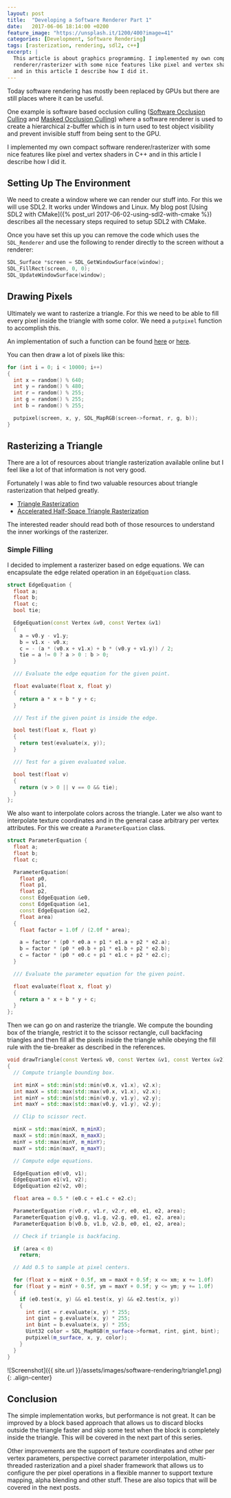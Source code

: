 ```yaml
---
layout: post
title:  "Developing a Software Renderer Part 1"
date:   2017-06-06 18:14:00 +0200
feature_image: "https://unsplash.it/1200/400?image=41"
categories: [Development, Software Rendering]
tags: [rasterization, rendering, sdl2, c++]
excerpt: |
  This article is about graphics programming. I implemented my own compact software
  renderer/rasterizer with some nice features like pixel and vertex shaders in C++
  and in this article I describe how I did it.
---
```


Today software rendering has mostly been replaced by GPUs but there are still
places where it can be useful.

One example is software based occlusion culling ([Software Occlusion
Culling](https://software.intel.com/en-us/articles/software-occlusion-culling)
and [Masked Occlusion
Culling](https://github.com/GameTechDev/MaskedOcclusionCulling)) where a
software renderer is used to create a hierarchical z-buffer which is in turn
used to test object visibility and prevent invisible stuff from being sent to
the GPU.

I implemented my own compact software renderer/rasterizer with some nice
features like pixel and vertex shaders in C++ and in this article I describe how
I did it.

<!-- more -->

## Setting Up The Environment

We need to create a window where we can render our stuff into. For this we will
use SDL2. It works under Windows and Linux. My blog post [Using SDL2 with
CMake]({% post_url 2017-06-02-using-sdl2-with-cmake %}) describes all the
necessary steps required to setup SDL2 with CMake.

Once you have set this up you can remove the code which uses the `SDL_Renderer`
and use the following to render directly to the screen without a renderer:

```cpp
SDL_Surface *screen = SDL_GetWindowSurface(window);
SDL_FillRect(screen, 0, 0);
SDL_UpdateWindowSurface(window);
```

## Drawing Pixels

Ultimately we want to rasterize a triangle. For this we need to be able to fill
every pixel inside the triangle with some color. We need a `putpixel` function
to accomplish this.

An implementation of such a function can be found
[here](http://sdl.beuc.net/sdl.wiki/Pixel_Access) or
[here](https://www.libsdl.org/release/SDL-1.2.15/docs/html/guidevideo.html).

You can then draw a lot of pixels like this:

```cpp
for (int i = 0; i < 10000; i++)
{
  int x = random() % 640;
  int y = random() % 480;
  int r = random() % 255;
  int g = random() % 255;
  int b = random() % 255;

  putpixel(screen, x, y, SDL_MapRGB(screen->format, r, g, b));
}
```

## Rasterizing a Triangle

There are a lot of resources about triangle rasterization available online but I
feel like a lot of that information is not very good.

Fortunately I was able to find two valuable resources about triangle
rasterization that helped greatly.

* [Triangle Rasterization](http://www.cs.unc.edu/~blloyd/comp770/Lecture08.pdf)
* [Accelerated Half-Space Triangle Rasterization](https://www.researchgate.net/publication/286441992_Accelerated_Half-Space_Triangle_Rasterization)

The interested reader should read both of those resources to understand the
inner workings of the rasterizer.

### Simple Filling

I decided to implement a rasterizer based on edge equations. We can encapsulate
the edge related operation in an `EdgeEquation` class.

```cpp
struct EdgeEquation {
  float a;
  float b;
  float c;
  bool tie;

  EdgeEquation(const Vertex &v0, const Vertex &v1)
  {
    a = v0.y - v1.y;
    b = v1.x - v0.x;
    c = - (a * (v0.x + v1.x) + b * (v0.y + v1.y)) / 2;
    tie = a != 0 ? a > 0 : b > 0;
  }

  /// Evaluate the edge equation for the given point.

  float evaluate(float x, float y)
  {
    return a * x + b * y + c;
  }

  /// Test if the given point is inside the edge.

  bool test(float x, float y)
  {
    return test(evaluate(x, y));
  }

  /// Test for a given evaluated value.

  bool test(float v)
  {
    return (v > 0 || v == 0 && tie);
  }
};
```

We also want to interpolate colors across the triangle. Later we also want to
interpolate texture coordinates and in the general case arbitrary per vertex
attributes. For this we create a `ParameterEquation` class.

```cpp
struct ParameterEquation {
  float a;
  float b;
  float c;

  ParameterEquation(
    float p0,
    float p1,
    float p2,
    const EdgeEquation &e0,
    const EdgeEquation &e1,
    const EdgeEquation &e2,
    float area)
  {
    float factor = 1.0f / (2.0f * area);

    a = factor * (p0 * e0.a + p1 * e1.a + p2 * e2.a);
    b = factor * (p0 * e0.b + p1 * e1.b + p2 * e2.b);
    c = factor * (p0 * e0.c + p1 * e1.c + p2 * e2.c);
  }

  /// Evaluate the parameter equation for the given point.

  float evaluate(float x, float y)
  {
    return a * x + b * y + c;
  }
};
```

Then we can go on and rasterize the triangle. We compute the bounding box of the
triangle, restrict it to the scissor rectangle, cull backfacing triangles and
then fill all the pixels inside the triangle while obeying the fill rule with
the tie-breaker as described in the references.

```cpp
void drawTriangle(const Vertex& v0, const Vertex &v1, const Vertex &v2)
{
  // Compute triangle bounding box.

  int minX = std::min(std::min(v0.x, v1.x), v2.x);
  int maxX = std::max(std::max(v0.x, v1.x), v2.x);
  int minY = std::min(std::min(v0.y, v1.y), v2.y);
  int maxY = std::max(std::max(v0.y, v1.y), v2.y);

  // Clip to scissor rect.

  minX = std::max(minX, m_minX);
  maxX = std::min(maxX, m_maxX);
  minY = std::max(minY, m_minY);
  maxY = std::min(maxY, m_maxY);

  // Compute edge equations.

  EdgeEquation e0(v0, v1);
  EdgeEquation e1(v1, v2);
  EdgeEquation e2(v2, v0);

  float area = 0.5 * (e0.c + e1.c + e2.c);

  ParameterEquation r(v0.r, v1.r, v2.r, e0, e1, e2, area);
  ParameterEquation g(v0.g, v1.g, v2.g, e0, e1, e2, area);
  ParameterEquation b(v0.b, v1.b, v2.b, e0, e1, e2, area);

  // Check if triangle is backfacing.

  if (area < 0)
    return;

  // Add 0.5 to sample at pixel centers.

  for (float x = minX + 0.5f, xm = maxX + 0.5f; x <= xm; x += 1.0f)
  for (float y = minY + 0.5f, ym = maxY + 0.5f; y <= ym; y += 1.0f)
  {
    if (e0.test(x, y) && e1.test(x, y) && e2.test(x, y))
    {
      int rint = r.evaluate(x, y) * 255;
      int gint = g.evaluate(x, y) * 255;
      int bint = b.evaluate(x, y) * 255;
      Uint32 color = SDL_MapRGB(m_surface->format, rint, gint, bint);
      putpixel(m_surface, x, y, color);
    }
  }
}

```

![Screenshot]({{ site.url }}/assets/images/software-rendering/triangle1.png){: .align-center}

## Conclusion

The simple implementation works, but performance is not great. It can be
improved by a block based approach that allows us to discard blocks outside the
triangle faster and skip some test when the block is completely inside the
triangle. This will be covered in the next part of this series.

Other improvements are the support of texture coordinates and other per vertex
parameters, perspective correct parameter interpolation, multi-threaded
rasterization and a pixel shader framework that allows us to configure the per
pixel operations in a flexible manner to support texture mapping, alpha blending
and other stuff. These are also topics that will be covered in the next posts.
